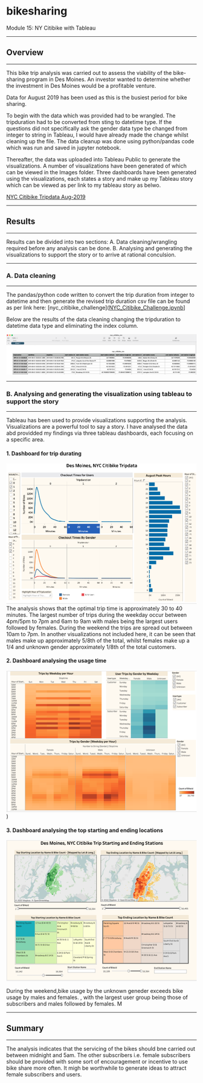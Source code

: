 # bikesharing

Module 15: NY Citibike with Tableau
___
 
## Overview
___

This bike trip analysis was carried out to assess the viability of the bike-sharing program in Des Moines. An investor wanted to determine whether the investment in Des Moines would be a profitable venture.
 
Data for August 2019 has been used as this is the busiest period for bike sharing. 

To begin with the data which was provided had to be wrangled. The tripduration had to be converted from sting to datetime type. If the questions did not specifically ask the gender data type be changed from integer to string in Tableau, I would have already made the change whilst cleaning up the file. The data cleanup was done using python/pandas code which was run and saved in jupyter notebook.

Thereafter, the data was uploaded into Tableau Public to generate the visualizations. A number of visualizations have been generated of which can be viewed in the Images folder. Three dashboards have been generated using the visualizations, each states a story and make up my Tableau story which can be viewed as per link to my tableau story as belwo.

[NYC Citibike Tripdata Aug-2019](https://public.tableau.com/views/NYCCitibikeTripdataAug-2019/DesMoinesNYCCitibikeTripsAug-2019?:language=en-US&:display_count=n&:origin=viz_share_link)
___

## Results
___

Results can be divided into two sections:
A. Data cleaning/wrangling required before any analysis can be done.
B. Analysing and generating the visualizations to support the story or to arrive at rational conculsion.

___

### A. Data cleaning
___

The pandas/python code written to convert the trip duration from integer to datetime and then generate the revised trip duration csv file can be found as per link here: [nyc_citibike_challenge]([NYC_Citibike_Challenge.ipynb](https://github.com/fareenamughal/bikesharing/blob/main/NYC_Citibike_Challenge.ipynb)]

Below are the results of the data cleaning changing the tripduration to datetime data type and eliminating the index column.

![Revised NYC Citibike csv](https://github.com/fareenamughal/bikesharing/blob/5082e0ac1987257a5e8bb1d4bd9399a949494e53/Images/screenshot_nyc_citibike_rev_csv_file.png)
___

### B. Analysing and generating the visualization using tableau to support the story
___

Tableau has been used to provide visualizations supporting the analysis. Visualizations are a powerful tool to say a story. I have analysed the data abd providded my findings via three tableau dashboards, each focusing on a specific area.

 #### 1. Dashboard for trip durating

![Trip Duration Dashboard](https://github.com/fareenamughal/bikesharing/blob/d2c48f22611901c59f3145b5229a858b611e676a/Images/Dashboard_1_Trip_duration.png)
The analysis shows that the optimal trip time is approximately 30 to 40 minutes. The largest number of trips during the weekday occur between 4pm/5pm to 7pm  and 6am to 9am with males being the largest users followed by females. During the weekend the trips are spread out between 10am to 7pm. In another visualizations not included here, it can be seen that males make up approximately 5/8th of the total, whilst females make up a 1/4 and unknown gender approximately 1/8th of the total customers. 

#### 2. Dashboard analysing the usage time

![Usage Time Dashboard](https://github.com/fareenamughal/bikesharing/blob/10b5c10cb719578adf8dcd124ddd7c60cb278cc4/Images/Dashboard_2_Usage_time.png))






#### 3. Dashboard analysing the top starting and ending locations

![Location Dashboard](https://github.com/fareenamughal/bikesharing/blob/10b5c10cb719578adf8dcd124ddd7c60cb278cc4/Images/Dashboard_3_Start_End_Locations.png)

During the weekend,bike usage by the unknown geneder exceeds bike usage by males and females. 
, with the largest user group being those of subscribers and males followed by females. M




___

## Summary
___

The analysis indicates that the servicing of the bikes should bne carried out between midnight and 5am. The other subscribers i.e. female subscribers should be provided with some sort of encouragement or incentive to use bike share more often. It migh be worthwhile to generate ideas to attract female subscribers and users. 
